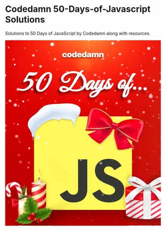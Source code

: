 # Codedamn 50-Days-of-Javascript Solutions

Solutions to 50 Days of JavaScript by Codedamn along with resources.

<img src = "/images/Picture.jpg" width = "600" height = "600"/>

